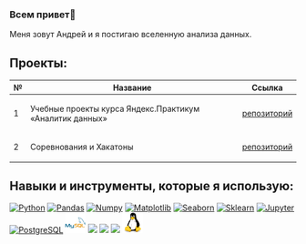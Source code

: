 ### Всем привет👋
Меня зовут Андрей и я постигаю вселенную анализа данных.

Проекты:
-----------------------------
| №| Название  | Ссылка|
|-----------|-------------------|------------------------------------------------------------------|
|1|<p align="left"> Учебные проекты курса Яндекс.Практикум «Аналитик данных»  |<a href="https://github.com/AndreySolot/Yandex_Practicum_Projects">репозиторий</a>|
|2|<p align="left"> Соревнования и Хакатоны  |<a href="https://github.com/AndreySolot/Hackathon">репозиторий</a>|

Навыки и инструменты, которые я использую:
-----------------------------
<p align="left">
<a href="https://www.python.org/" target="_blank" rel="noreferrer"><img src="https://raw.githubusercontent.com/danielcranney/readme-generator/main/public/icons/skills/python-colored.svg" width="36" height="36" alt="Python" /></a>
<a href="https://pandas.pydata.org/" target="_blank" rel="noreferrer"><img src="https://pbs.twimg.com/profile_images/1187765724451868673/uVw1PWA7_400x400.png" width="40" height="40" alt="Pandas" /></a>
<a href="https://numpy.org/" target="_blank" rel="noreferrer"><img src="https://numpy.org/images/logo.svg" width="36" height="36" alt="Numpy" /></a>
<a href="https://matplotlib.org/" target="_blank" rel="noreferrer"><img src="https://matplotlib.org/_static/images/logo2.svg" width="90" height="36" alt="Matplotlib" /></a>
<a href="https://seaborn.pydata.org/" target="_blank" rel="noreferrer"><img src="https://seaborn.pydata.org/_static/logo-wide-lightbg.svg" width="90" height="36" alt="Seaborn" /></a>
<a href="https://scikit-learn.org/stable/" target="_blank" rel="noreferrer"><img src="https://scikit-learn.org/stable/_static/scikit-learn-logo-small.png" width="80" height="32" alt="Sklearn" /></a>
<a href="https://jupyter.org/" target="_blank" rel="noreferrer"><img src="https://pbs.twimg.com/profile_images/954072623410917376/fGBUdNf__400x400.jpg" width="45" height="40" alt="Jupyter" /></a>
<a href="https://www.postgresql.org/" target="_blank" rel="noreferrer"><img src="https://raw.githubusercontent.com/danielcranney/readme-generator/main/public/icons/skills/postgresql-colored.svg" width="36" height="36" alt="PostgreSQL" /></a>
<a href="https://www.mysql.com/" target="_blank" rel="noreferrer"><img src="https://raw.githubusercontent.com/devicons/devicon/master/icons/mysql/mysql-original-wordmark.svg" width="36" height="36" alt="MySQL" /></a>
<img src="https://img.shields.io/badge/Tableau-E97627?style=for-the-badge&logo=Tableau&logoColor=white" />
<img src="https://img.shields.io/badge/github-%23121011.svg?style=for-the-badge&logo=github&logoColor=white" />
<img src="https://img.shields.io/badge/gitlab-%23181717.svg?style=for-the-badge&logo=gitlab&logoColor=white" />
<a href="https://www.linux.org/" target="_blank" rel="noreferrer"><img src="https://raw.githubusercontent.com/devicons/devicon/master/icons/linux/linux-original.svg" width="36" height="36" alt="Linux" /></a>
</p>
















<!--
**AndreySolot/AndreySolot** is a ✨ _special_ ✨ repository because its `README.md` (this file) appears on your GitHub profile.

Here are some ideas to get you started:

- 🔭 I’m currently working on ...
- 🌱 I’m currently learning ...
- 👯 I’m looking to collaborate on ...
- 🤔 I’m looking for help with ...
- 💬 Ask me about ...
- 📫 How to reach me: ...
- 😄 Pronouns: ...
- ⚡ Fun fact: ...
-->
